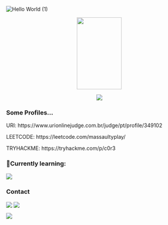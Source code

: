 ![Hello World (1)](https://user-images.githubusercontent.com/67143213/116002490-5ef7a280-a5d0-11eb-9dcc-bace97f0e494.png)

<p align="center">
  <a href="https://github.com/EuricoDNJR">
  <img width="49%" height="195px" src="https://github-readme-stats.vercel.app/api?username=EuricoDNJR&show_icons=true&theme=transparent&include_all_commits=true" />
</p>

<p align="center">
  <a href="https://skillicons.dev">
    <img src="https://skillicons.dev/icons?i=aws,linux,github,py,git,c&perline=3" />
  </a>
</p>
<h3>Some Profiles...</h3>
<p> URI: https://www.urionlinejudge.com.br/judge/pt/profile/349102</p>
<p> LEETCODE: https://leetcode.com/massaultyplay/</p>
<p> TRYHACKME: https://tryhackme.com/p/c0r3</p>
  
<h3>🧐Currently learning:</h3>
<p><img src="https://skillicons.dev/icons?i=js,html,css,docker"/></p>

<h3>Contact</h3>
<div>
  <a href="https://www.linkedin.com/in/eurico-junior-5b54a625b/" target="_blank"><img align="center" src="https://img.shields.io/badge/-LinkedIn-%230077B5?style=for-the-badge&logo=linkedin&logoColor=white"></a>
  <a href ="euricojunior1011@gmail.com" target="_blank"><img align="center" src="https://img.shields.io/badge/-Gmail-D14836?style=for-the-badge&logo=gmail&logoColor=white"></a>
 </div>

![](https://komarev.com/ghpvc/?username=EuricoDNJR)
